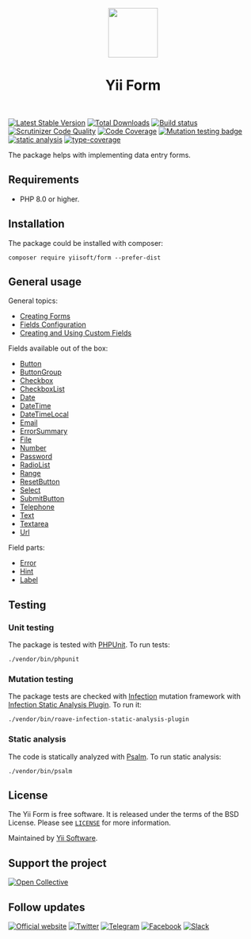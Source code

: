 <p align="center">
    <a href="https://github.com/yiisoft" target="_blank">
        <img src="https://yiisoft.github.io/docs/images/yii_logo.svg" height="100px">
    </a>
    <h1 align="center">Yii Form</h1>
    <br>
</p>

[![Latest Stable Version](https://poser.pugx.org/yiisoft/form/v/stable.png)](https://packagist.org/packages/yiisoft/form)
[![Total Downloads](https://poser.pugx.org/yiisoft/form/downloads.png)](https://packagist.org/packages/yiisoft/form)
[![Build status](https://github.com/yiisoft/form/workflows/build/badge.svg)](https://github.com/yiisoft/form/actions?query=workflow%3Abuild)
[![Scrutinizer Code Quality](https://scrutinizer-ci.com/g/yiisoft/form/badges/quality-score.png?b=master)](https://scrutinizer-ci.com/g/yiisoft/form/?branch=master)
[![Code Coverage](https://scrutinizer-ci.com/g/yiisoft/form/badges/coverage.png?b=master)](https://scrutinizer-ci.com/g/yiisoft/form/?branch=master)
[![Mutation testing badge](https://img.shields.io/endpoint?style=flat&url=https%3A%2F%2Fbadge-api.stryker-mutator.io%2Fgithub.com%2Fyiisoft%2Fform%2Fmaster)](https://dashboard.stryker-mutator.io/reports/github.com/yiisoft/form/master)
[![static analysis](https://github.com/yiisoft/form/workflows/static%20analysis/badge.svg)](https://github.com/yiisoft/form/actions?query=workflow%3A%22static+analysis%22)
[![type-coverage](https://shepherd.dev/github/yiisoft/form/coverage.svg)](https://shepherd.dev/github/yiisoft/form)

The package helps with implementing data entry forms.

## Requirements

- PHP 8.0 or higher.

## Installation

The package could be installed with composer:

```shell
composer require yiisoft/form --prefer-dist
```

## General usage

General topics:

- [Creating Forms](docs/creating-forms.md)
- [Fields Configuration](docs/fields-configuration.md)
- [Creating and Using Custom Fields](docs/creating-fields.md)

Fields available out of the box:

- [Button](docs/fields/button.md)
- [ButtonGroup](docs/fields/button-group.md)
- [Checkbox](docs/fields/checkbox.md)
- [CheckboxList](docs/fields/checkbox-list.md)
- [Date](docs/fields/date.md)
- [DateTime](docs/fields/date-time.md)
- [DateTimeLocal](docs/fields/date-time-local.md)
- [Email](docs/fields/email.md)
- [ErrorSummary](docs/fields/error-summary.md)
- [File](docs/fields/file.md)
- [Number](docs/fields/number.md)
- [Password](docs/fields/password.md)
- [RadioList](docs/fields/radio-list.md)
- [Range](docs/fields/range.md)
- [ResetButton](docs/fields/reset-button.md)
- [Select](docs/fields/select.md)
- [SubmitButton](docs/fields/submit-button.md)
- [Telephone](docs/fields/telephone.md)
- [Text](docs/fields/text.md)
- [Textarea](docs/fields/textarea.md)
- [Url](docs/fields/url.md)

Field parts:

- [Error](docs/field-parts/error.md)
- [Hint](docs/field-parts/hint.md)
- [Label](docs/field-parts/label.md)

## Testing

### Unit testing

The package is tested with [PHPUnit](https://phpunit.de/). To run tests:

```shell
./vendor/bin/phpunit
```

### Mutation testing

The package tests are checked with [Infection](https://infection.github.io/) mutation framework with
[Infection Static Analysis Plugin](https://github.com/Roave/infection-static-analysis-plugin). To run it:

```shell
./vendor/bin/roave-infection-static-analysis-plugin
```

### Static analysis

The code is statically analyzed with [Psalm](https://psalm.dev/). To run static analysis:

```shell
./vendor/bin/psalm
```

## License

The Yii Form is free software. It is released under the terms of the BSD License.
Please see [`LICENSE`](./LICENSE.md) for more information.

Maintained by [Yii Software](https://www.yiiframework.com/).

## Support the project

[![Open Collective](https://img.shields.io/badge/Open%20Collective-sponsor-7eadf1?logo=open%20collective&logoColor=7eadf1&labelColor=555555)](https://opencollective.com/yiisoft)

## Follow updates

[![Official website](https://img.shields.io/badge/Powered_by-Yii_Framework-green.svg?style=flat)](https://www.yiiframework.com/)
[![Twitter](https://img.shields.io/badge/twitter-follow-1DA1F2?logo=twitter&logoColor=1DA1F2&labelColor=555555?style=flat)](https://twitter.com/yiiframework)
[![Telegram](https://img.shields.io/badge/telegram-join-1DA1F2?style=flat&logo=telegram)](https://t.me/yii3en)
[![Facebook](https://img.shields.io/badge/facebook-join-1DA1F2?style=flat&logo=facebook&logoColor=ffffff)](https://www.facebook.com/groups/yiitalk)
[![Slack](https://img.shields.io/badge/slack-join-1DA1F2?style=flat&logo=slack)](https://yiiframework.com/go/slack)
